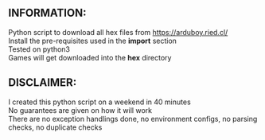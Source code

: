 ## INFORMATION:

Python script to download all hex files from https://arduboy.ried.cl/ \
Install the pre-requisites used in the **import** section \
Tested on python3 \
Games will get downloaded into the **hex** directory 

## DISCLAIMER:

I created this python script on a weekend in 40 minutes \
No guarantees are given on how it will work \
There are no exception handlings done, no environment configs, no parsing checks, no duplicate checks